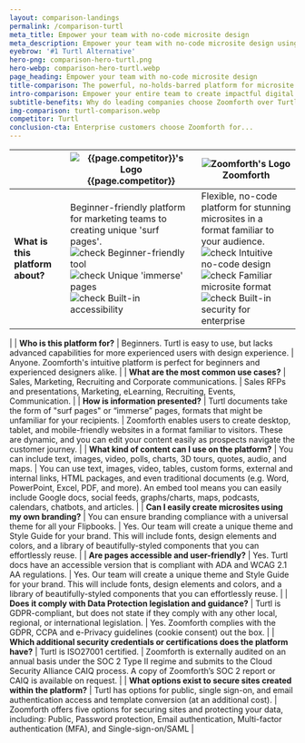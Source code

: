 ```yaml
---
layout: comparison-landings
permalink: /comparison-turtl
meta_title: Empower your team with no-code microsite design
meta_description: Empower your team with no-code microsite design using the Zoomforth services
eyebrow: '#1 Turtl Alternative'
hero-png: comparison-hero-turtl.png
hero-webp: comparison-hero-turtl.webp
page_heading: Empower your team with no-code microsite design
title-comparison: The powerful, no-holds-barred platform for microsite design
intro-comparison: Empower your entire team to create impactful digital experiences without limitation. That's just one reason why customers choose Zoomforth over Turtl.
subtitle-benefits: Why do leading companies choose Zoomforth over Turtl?
img-comparison: turtl-comparison.webp
competitor: Turtl
conclusion-cta: Enterprise customers choose Zoomforth for...
---
```


|   | ![{{page.competitor}}'s Logo]({{site.baseurl}}assets/img/{{page.competitor}}-logo.webp "{{page.competitor}}'s Logo") {{page.competitor}} | ![Zoomforth's Logo]({{site.baseurl}}assets/svg/logo-no-container.svg "Zoomforth's Logo") Zoomforth |
| ----------- | ----------- | ----------- |
| **What is this platform about?** | Beginner-friendly platform for marketing teams to creating unique 'surf pages'. <br> ![check]({{site.baseurl}}assets/svg/check.svg) Beginner-friendly tool <br> ![check]({{site.baseurl}}assets/svg/check.svg) Unique 'immerse' pages <br> ![check]({{site.baseurl}}assets/svg/check.svg) Built-in accessibility | Flexible, no-code platform for stunning microsites in a format familiar to your audience. <br> ![check]({{site.baseurl}}assets/svg/check.svg) Intuitive no-code design <br> ![check]({{site.baseurl}}assets/svg/check.svg) Familiar microsite format <br> ![check]({{site.baseurl}}assets/svg/check.svg) Built-in security for enterprise
 |
| **Who is this platform for?** | Beginners. Turtl is easy to use, but lacks advanced capabilities for more experienced users with design experience. | Anyone. Zoomforth's intuitive platform is perfect for beginners and experienced designers alike. |
| **What are the most common use cases?** | Sales, Marketing, Recruiting and Corporate communications. | Sales RFPs and presentations, Marketing, eLearning, Recruiting, Events, Communication. |
| **How is information presented?** | Turtl documents take the form of "surf pages" or “immerse” pages, formats that might be unfamiliar for your recipients. | Zoomforth enables users to create desktop, tablet, and mobile-friendly websites in a format familiar to visitors. These are dynamic, and you can edit your content easily as prospects navigate the customer journey. |
| **What kind of content can I use on the platform?** | You can include text, images, video, polls, charts, 3D tours, quotes, audio, and maps. | You can use text, images, video, tables, custom forms, external and internal links, HTML packages, and even traditional documents (e.g. Word, PowerPoint, Excel, PDF, and more). An embed tool means you can easily include Google docs, social feeds, graphs/charts, maps, podcasts, calendars, chatbots, and articles. |
| **Can I easily create microsites using my own branding?** | You can ensure branding compliance with a universal theme for all your Flipbooks. | Yes. Our team will create a unique theme and Style Guide for your brand. This will include fonts, design elements and colors, and a library of beautifully-styled components that you can effortlessly reuse. |
| **Are pages accessible and user-friendly?** | Yes. Turtl docs have an accessible version that is compliant with ADA and WCAG 2.1 AA regulations. | Yes. Our team will create a unique theme and Style Guide for your brand. This will include fonts, design elements and colors, and a library of beautifully-styled components that you can effortlessly reuse. |
| **Does it comply with Data Protection legislation and guidance?** | Turtl is GDPR-compliant, but does not state if they comply with any other local, regional, or international legislation. | Yes. Zoomforth complies with the GDPR, CCPA and e-Privacy guidelines (cookie consent) out the box. |
| **Which additional security credentials or certifications does the platform have?** | Turtl is ISO27001 certified. | Zoomforth is externally audited on an annual basis under the SOC 2 Type II regime and submits to the Cloud Security Alliance CAIQ process. A copy of Zoomforth’s SOC 2 report or CAIQ is available on request.  |
| **What options exist to secure sites created within the platform?** | Turtl has options for public, single sign-on, and email authentication access and template conversion (at an additional cost). | Zoomforth offers five options for securing sites and protecting your data, including: Public, Password protection, Email authentication, Multi-factor authentication (MFA), and Single-sign-on/SAML |
